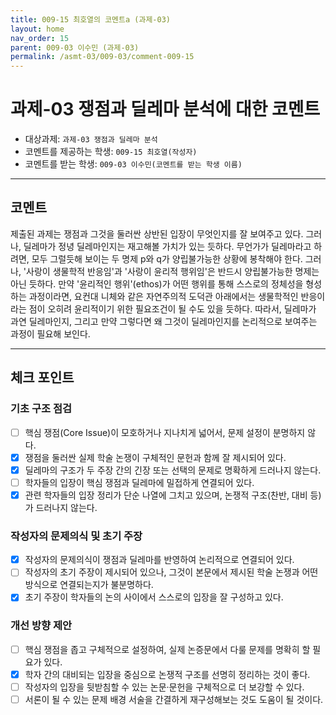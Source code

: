 ```yaml
---
title: 009-15 최호열의 코멘트a (과제-03) 
layout: home
nav_order: 15
parent: 009-03 이수민 (과제-03)
permalink: /asmt-03/009-03/comment-009-15
---
```


# 과제-03 쟁점과 딜레마 분석에 대한 코멘트

- 대상과제: `과제-03 쟁점과 딜레마 분석`
- 코멘트를 제공하는 학생: `009-15 최호열(작성자)` 
- 코멘트를 받는 학생: `009-03 이수민(코멘트를 받는 학생 이름)` 

---

## 코멘트

제출된 과제는 쟁점과 그것을 둘러싼 상반된 입장이 무엇인지를 잘 보여주고 있다. 그러나, 딜레마가 정녕 딜레마인지는 재고해볼 가치가 있는 듯하다. 무언가가 딜레마라고 하려면, 모두 그럴듯해 보이는 두 명제 p와 q가 양립불가능한 상황에 봉착해야 한다. 그러나, '사랑이 생물학적 반응임'과 '사랑이 윤리적 행위임'은 반드시 양립불가능한 명제는 아닌 듯하다. 만약 '윤리적인 행위'(ethos)가 어떤 행위를 통해 스스로의 정체성을 형성하는 과정이라면, 요컨대 니체와 같은 자연주의적 도덕관 아래에서는 생물학적인 반응이라는 점이 오히려 윤리적이기 위한 필요조건이 될 수도 있을 듯하다. 따라서, 딜레마가 과연 딜레마인지, 그리고 만약 그렇다면 왜 그것이 딜레마인지를 논리적으로 보여주는 과정이 필요해 보인다.  

---

## 체크 포인트

### **기초 구조 점검**
- [ ] 핵심 쟁점(Core Issue)이 모호하거나 지나치게 넓어서, 문제 설정이 분명하지 않다.
- [x] 쟁점을 둘러싼 실제 학술 논쟁이 구체적인 문헌과 함께 잘 제시되어 있다.
- [x] 딜레마의 구조가 두 주장 간의 긴장 또는 선택의 문제로 명확하게 드러나지 않는다.
- [ ] 학자들의 입장이 핵심 쟁점과 딜레마에 밀접하게 연결되어 있다.
- [x] 관련 학자들의 입장 정리가 단순 나열에 그치고 있으며, 논쟁적 구조(찬반, 대비 등)가 드러나지 않는다.

### **작성자의 문제의식 및 초기 주장**
- [x] 작성자의 문제의식이 쟁점과 딜레마를 반영하여 논리적으로 연결되어 있다.
- [ ] 작성자의 초기 주장이 제시되어 있으나, 그것이 본문에서 제시된 학술 논쟁과 어떤 방식으로 연결되는지가 불분명하다.
- [x] 초기 주장이 학자들의 논의 사이에서 스스로의 입장을 잘 구성하고 있다.

### **개선 방향 제안**
- [ ] 핵심 쟁점을 좁고 구체적으로 설정하여, 실제 논증문에서 다룰 문제를 명확히 할 필요가 있다.
- [x] 학자 간의 대비되는 입장을 중심으로 논쟁적 구조를 선명히 정리하는 것이 좋다.
- [ ] 작성자의 입장을 뒷받침할 수 있는 논문·문헌을 구체적으로 더 보강할 수 있다.
- [ ] 서론이 될 수 있는 문제 배경 서술을 간결하게 재구성해보는 것도 도움이 될 것이다.
